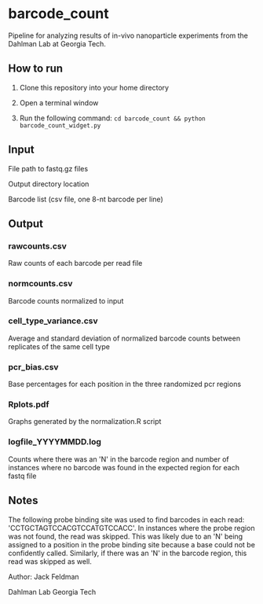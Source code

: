# barcode_count
Pipeline for analyzing results of in-vivo nanoparticle experiments from the Dahlman Lab at Georgia Tech.

## How to run

1. Clone this repository into your home directory

2. Open a terminal window

3. Run the following command: `cd barcode_count && python barcode_count_widget.py`

## Input
File path to fastq.gz files

Output directory location

Barcode list (csv file, one 8-nt barcode per line)

## Output 

### rawcounts.csv

Raw counts of each barcode per read file

### normcounts.csv

Barcode counts normalized to input

### cell_type_variance.csv

Average and standard deviation of normalized barcode counts between replicates of the same cell type

### pcr_bias.csv

Base percentages for each position in the three randomized pcr regions

### Rplots.pdf

Graphs generated by the normalization.R script

### logfile_YYYYMMDD.log

Counts where there was an 'N' in the barcode region and number of instances where no barcode was found in the expected region for each fastq file

## Notes

The following probe binding site was used to find barcodes in each read: 'CCTGCTAGTCCACGTCCATGTCCACC'. In instances where the probe region was not found, the read was skipped. This was likely due to an 'N' being assigned to a position in the probe binding site because a base could not be confidently called. Similarly, if there was an 'N' in the barcode region, this read was skipped as well. 


Author: Jack Feldman

Dahlman Lab Georgia Tech
